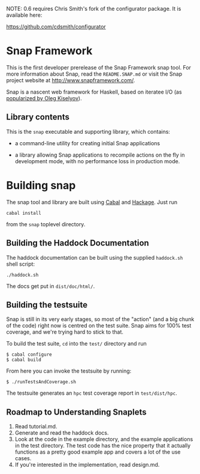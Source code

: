NOTE: 0.6 requires Chris Smith's fork of the configurator package.  It is
available here:

https://github.com/cdsmith/configurator

Snap Framework
==============

This is the first developer prerelease of the Snap Framework snap
tool.  For more information about Snap, read the `README.SNAP.md` or
visit the Snap project website at http://www.snapframework.com/.

Snap is a nascent web framework for Haskell, based on iteratee I/O (as
[popularized by Oleg
Kiselyov](http://okmij.org/ftp/Streams.html#iteratee)).


## Library contents

This is the `snap` executable and supporting library, which contains:

  * a command-line utility for creating initial Snap applications

  * a library allowing Snap applications to recompile actions on the
    fly in development mode, with no performance loss in production
    mode.


Building snap
=============

The snap tool and library are built using
 [Cabal](http://www.haskell.org/cabal/) and
[Hackage](http://hackage.haskell.org/packages/hackage.html). Just run

    cabal install

from the `snap` toplevel directory.


## Building the Haddock Documentation

The haddock documentation can be built using the supplied `haddock.sh` shell
script:

    ./haddock.sh

The docs get put in `dist/doc/html/`.


## Building the testsuite

Snap is still in its very early stages, so most of the "action" (and a big
chunk of the code) right now is centred on the test suite. Snap aims for 100%
test coverage, and we're trying hard to stick to that.

To build the test suite, `cd` into the `test/` directory and run

    $ cabal configure
    $ cabal build

From here you can invoke the testsuite by running:

    $ ./runTestsAndCoverage.sh


The testsuite generates an `hpc` test coverage report in `test/dist/hpc`.


## Roadmap to Understanding Snaplets

1. Read tutorial.md.
2. Generate and read the haddock docs.
3. Look at the code in the example directory, and the example applications in the test directory.  The test code has the nice property that it actually functions as a pretty good example app and covers a lot of the use cases.
4. If you're interested in the implementation, read design.md.
